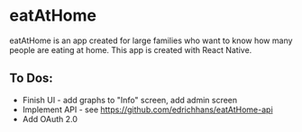 # eatAtHome
eatAtHome is an app created for large families who want to know how many people are eating at home. This app is created with React Native.

## To Dos:
* Finish UI - add graphs to "Info" screen, add admin screen
* Implement API - see https://github.com/edrichhans/eatAtHome-api
* Add OAuth 2.0
